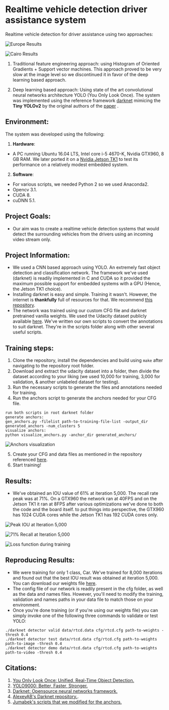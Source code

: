 # Realtime vehicle detection driver assistance system
Realtime vehicle detection for driver assistance using two approaches:

![](https://github.com/Karim-92/Realtime-Vehicle-Detection/blob/master/images/results1.JPG "Europe Results")

![](https://github.com/Karim-92/Realtime-Vehicle-Detection/blob/master/images/results2.JPG "Cairo Results")

1. Traditional feature engineering approach: using Histogram of Oriented Gradients + Support vector machines. This approach proved to be very slow at the image level so we discontinued it
in favor of the deep learning based approach.

2. Deep learning based approach: Using state of the art convolutional neural networks architecture YOLO (You Only Look Once). The system was implemented using the reference framework [darknet](https://www.pjreddie.com/darknet/yolo/)
mimicing the **Tiny YOLOv2** by the original authors of the [paper](https://arxiv.org/abs/1506.02640) . 

Environment:
---
The system was developed using the following:
1. **Hardware**: 
+ A PC running Ubuntu 16.04 LTS, Intel core i-5 4670-K, Nvidia GTX960, 8 GB RAM. We later ported it on a [Nvidia Jetson TK1](http://www.nvidia.com/object/jetson-tk1-embedded-dev-kit.html) to test its performance on a relatively modest embedded system.
2. **Software**: 
+ For various scripts, we needed Python 2 so we used Anaconda2.
+ Opencv 3.1.
+ CUDA 8.
+ cuDNN 5.1.

Project Goals:
---
+ Our aim was to create a realtime vehicle detection systems that would detect the surrounding vehicles from the drivers using an incoming video stream only.

Project Information:
---
+ We used a CNN based approach using YOLO. An extremely fast object detection and classification network. The framework we've used (darknet) is readily implemented in C and CUDA so it provided 
the maximum possible support for embedded systems with a GPU (Hence, the Jetson TK1 choice).
+ Installing darknet is easy and simple. Training it wasn't. However, the internet is **thankfully** full of resources for that. We recommend [this repository](https://github.com/AlexeyAB/darknet#how-to-train-to-detect-your-custom-objects).
+ The network was trained using our custom CFG file and darknet pretrained vanilla weights. We used the Udacity dataset publicly available [here](https://github.com/udacity/self-driving-car/tree/master/annotations#dataset-2). We've written
our own scripts to convert the annotations to suit darknet. They're in the scripts folder along with other several useful scripts.

Training steps:
---
1. Clone the repository, install the dependencies and build using `make` after navigating to the repository root folder.
2. Download and extract the udacity dataset into a folder, then divide the dataset according to your liking (we used 10,000 for training, 3,000 for validation, & another unlabeled dataset for testing).
3. Run the necessary scripts to generate the files and annotations needed for training.
4. Run the anchors script to generate the anchors needed for your CFG file.
```
run both scripts in root darknet folder 
generate anchors: 
gen_anchors.py -filelist path-to-training-file-list -output_dir generated_anchors -num_clusters 5
visualize anchors: 
python visualize_anchors.py -anchor_dir generated_anchors/
```
![Anchors visualization](https://github.com/Karim-92/Realtime-Vehicle-Detection/blob/master/images/anchors5.png "Anchors")

5. Create your CFG and data files as mentioned in the repository referenced [here](https://github.com/AlexeyAB/darknet#how-to-train-to-detect-your-custom-objects).
6. Start training!

Results:
---
+ We've obtained an IOU value of 61% at iteration 5,000. The recall rate peak was at 71%. On a GTX960 the network ran at 40FPS and on the Jetson TK1 it ran at 8FPS after various optimizations we've done to both the code and the board itself.
to put things into perspective, the GTX960 has 1024 CUDA cores while the Jetson TK1 has 192 CUDA cores only.

![](https://github.com/Karim-92/Realtime-Vehicle-Detection/blob/master/images/IOU.JPG "Peak IOU at Iteration 5,000")

![](https://github.com/Karim-92/Realtime-Vehicle-Detection/blob/master/images/Recall.JPG "71% Recall at Iteration 5,000")

![](https://github.com/Karim-92/Realtime-Vehicle-Detection/blob/master/images/loss.JPG "Loss function during training")


Reproducing Results:
---
+ We were training for only 1 class, Car. We've trained for 8,000 iterations and found out that the best IOU result was obtained at iteration 5,000. You can download our weights file [here](link).
+ The config file of our network is readily present in the cfg folder, as well as the data and names files. However, you'll need to modify the training, validation and names paths in your data file to match those on your environment.
+ Once you're done training (or if you're using our weights file) you can simply invoke one of the following three commands to validate or test YOLO:

```
./darknet detector valid data/rtcd.data cfg/rtcd.cfg path-to-weights -thresh 0.4
./darknet detector test data/rtcd.data cfg/rtcd.cfg path-to-weights path-to-image -thresh 0.4
./darknet detector demo data/rtcd.data cfg/rtcd.cfg path-to-weights path-to-video -thresh 0.4
```

Citations:
---
1. [You Only Look Once: Unified, Real-Time Object Detection.](https://arxiv.org/abs/1506.02640)
2. [YOLO9000: Better, Faster, Stronger.](https://arxiv.org/abs/1612.08242)
3. [Darknet: Opensource neural networks framework.](pjreddie.com/darknet/yolo/)
4. [AlexeyAB's Darknet repository.](https://github.com/AlexeyAB/darknet#how-to-train-to-detect-your-custom-objects).
5. [Jumabek's scripts that we modified for the anchors.](https://github.com/Jumabek/darknet_scripts)
